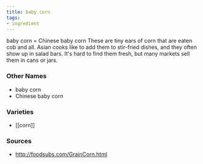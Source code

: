 ```yaml
---
title: baby corn
tags:
- ingredient
---
```

baby corn = Chinese baby corn These are tiny ears of corn that are eaten cob and all. Asian cooks like to add them to stir-fried dishes, and they often show up in salad bars. It's hard to find them fresh, but many markets sell them in cans or jars.

### Other Names

* baby corn
* Chinese baby corn

### Varieties

* [[corn]]

### Sources
* http://foodsubs.com/GrainCorn.html
